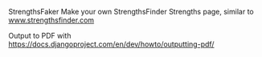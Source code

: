 StrengthsFaker
Make your own StrengthsFinder Strengths page, similar to www.strengthsfinder.com

Output to PDF with https://docs.djangoproject.com/en/dev/howto/outputting-pdf/
